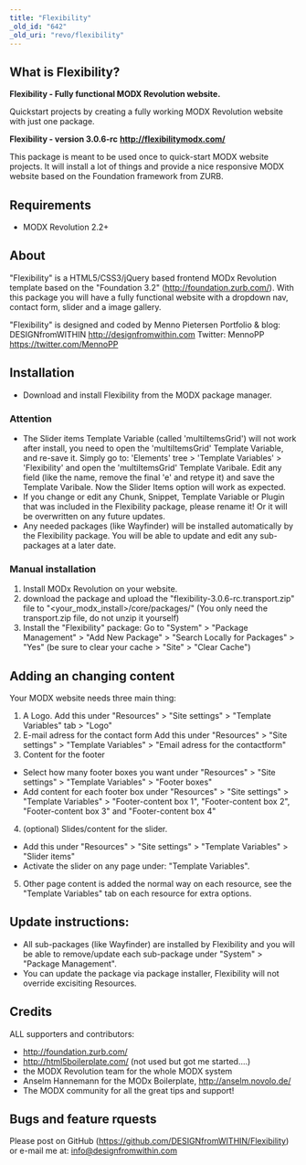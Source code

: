 ```yaml
---
title: "Flexibility"
_old_id: "642"
_old_uri: "revo/flexibility"
---
```


## What is Flexibility?

**Flexibility - Fully functional MODX Revolution website.**

Quickstart projects by creating a fully working MODX Revolution website with just one package.

**Flexibility - version 3.0.6-rc** **<http://flexibilitymodx.com/>**

This package is meant to be used once to quick-start MODX website projects. It will install a lot of things and provide a nice responsive MODX website based on the Foundation framework from ZURB.

## Requirements

- MODX Revolution 2.2+

## About

"Flexibility" is a HTML5/CSS3/jQuery based frontend MODx Revolution template based on the "Foundation 3.2" (<http://foundation.zurb.com/>). 
With this package you will have a fully functional website with a dropdown nav, contact form, slider and a image gallery.

"Flexibility" is designed and coded by Menno Pietersen 
Portfolio & blog: DESIGNfromWITHIN <http://designfromwithin.com>
Twitter: MennoPP <https://twitter.com/MennoPP>

## Installation

- Download and install Flexibility from the MODX package manager.

### Attention

- The Slider items Template Variable (called 'multiItemsGrid') will not work after install, you need to open the 'multiItemsGrid' Template Variable, and re-save it. 
  Simply go to: 'Elements' tree > 'Template Variables' > 'Flexibility' and open the 'multiItemsGrid' Template Varibale. 
  Edit any field (like the name, remove the final 'e' and retype it) and save the Template Varibale. Now the Slider Items option will work as expected.
- If you change or edit any Chunk, Snippet, Template Variable or Plugin that was included in the Flexibility package, please rename it! Or it will be overwritten on any future updates.
- Any needed packages (like Wayfinder) will be installed automatically by the Flexibility package. You will be able to update and edit any sub-packages at a later date.

### Manual installation

1. Install MODx Revolution on your website.
2. download the package and upload the "flexibility-3.0.6-rc.transport.zip" file to "<your\_modx\_install>/core/packages/" (You only need the transport.zip file, do not unzip it yourself)
3. Install the "Flexibility" package: Go to "System" > "Package Management" > "Add New Package" > "Search Locally for Packages" > "Yes" (be sure to clear your cache > "Site" > "Clear Cache")

## Adding an changing content

Your MODX website needs three main thing:

1. A Logo. 
  Add this under "Resources" > "Site settings" > "Template Variables" tab > "Logo"
2. E-mail adress for the contact form 
  Add this under "Resources" > "Site settings" > "Template Variables" > "Email adress for the contactform"
3. Content for the footer 
  - Select how many footer boxes you want under "Resources" > "Site settings" > "Template Variables" > "Footer boxes" 
  - Add content for each footer box under "Resources" > "Site settings" > "Template Variables" > "Footer-content box 1", "Footer-content box 2", "Footer-content box 3" and "Footer-content box 4"
4. (optional) Slides/content for the slider. 
  - Add this under "Resources" > "Site settings" > "Template Variables" > "Slider items" 
  - Activate the slider on any page under: "Template Variables".
5. Other page content is added the normal way on each resource, see the "Template Variables" tab on each resource for extra options.

## Update instructions:

- All sub-packages (like Wayfinder) are installed by Flexibility and you will be able to remove/update each sub-package under "System" > "Package Management".
- You can update the package via package installer, Flexibility will not override excisiting Resources.

## Credits

ALL supporters and contributors:

- <http://foundation.zurb.com/>
- <http://html5boilerplate.com/> (not used but got me started....)
- the MODX Revolution team for the whole MODX system
- Anselm Hannemann for the MODx Boilerplate, <http://anselm.novolo.de/>
- The MODX community for all the great tips and support!

## Bugs and feature rquests

Please post on GitHub (<https://github.com/DESIGNfromWITHIN/Flexibility>) or e-mail me at: info@designfromwithin.com